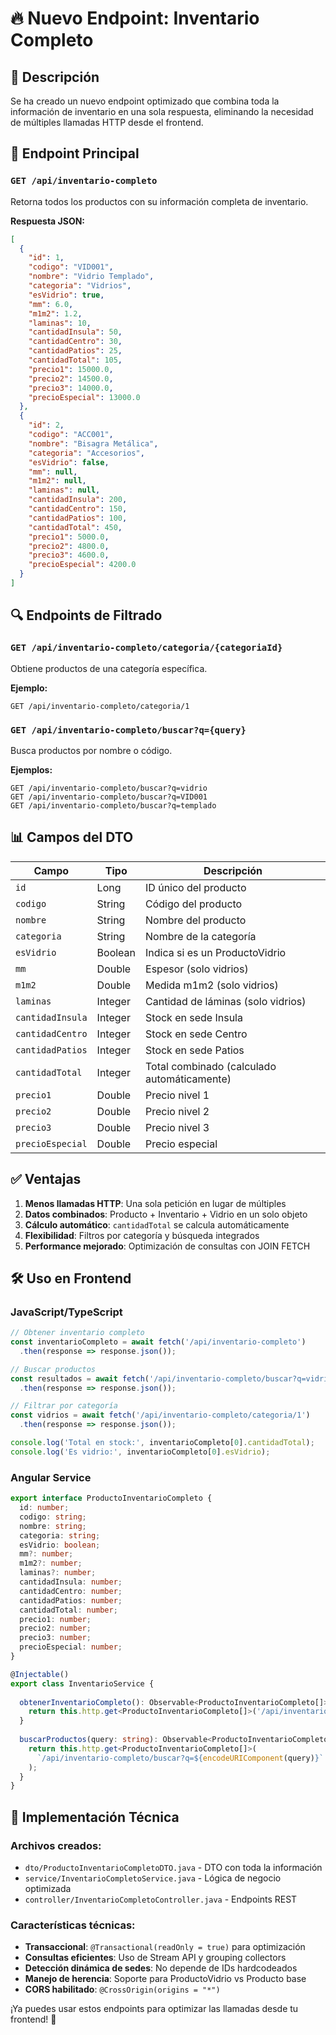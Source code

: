 # 🔥 Nuevo Endpoint: Inventario Completo

## 📝 Descripción

Se ha creado un nuevo endpoint optimizado que combina toda la información de inventario en una sola respuesta, eliminando la necesidad de múltiples llamadas HTTP desde el frontend.

## 🚀 Endpoint Principal

### `GET /api/inventario-completo`

Retorna todos los productos con su información completa de inventario.

**Respuesta JSON:**
```json
[
  {
    "id": 1,
    "codigo": "VID001",
    "nombre": "Vidrio Templado",
    "categoria": "Vidrios",
    "esVidrio": true,
    "mm": 6.0,
    "m1m2": 1.2,
    "laminas": 10,
    "cantidadInsula": 50,
    "cantidadCentro": 30,
    "cantidadPatios": 25,
    "cantidadTotal": 105,
    "precio1": 15000.0,
    "precio2": 14500.0,
    "precio3": 14000.0,
    "precioEspecial": 13000.0
  },
  {
    "id": 2,
    "codigo": "ACC001",
    "nombre": "Bisagra Metálica",
    "categoria": "Accesorios",
    "esVidrio": false,
    "mm": null,
    "m1m2": null,
    "laminas": null,
    "cantidadInsula": 200,
    "cantidadCentro": 150,
    "cantidadPatios": 100,
    "cantidadTotal": 450,
    "precio1": 5000.0,
    "precio2": 4800.0,
    "precio3": 4600.0,
    "precioEspecial": 4200.0
  }
]
```

## 🔍 Endpoints de Filtrado

### `GET /api/inventario-completo/categoria/{categoriaId}`

Obtiene productos de una categoría específica.

**Ejemplo:**
```
GET /api/inventario-completo/categoria/1
```

### `GET /api/inventario-completo/buscar?q={query}`

Busca productos por nombre o código.

**Ejemplos:**
```
GET /api/inventario-completo/buscar?q=vidrio
GET /api/inventario-completo/buscar?q=VID001
GET /api/inventario-completo/buscar?q=templado
```

## 📊 Campos del DTO

| Campo | Tipo | Descripción |
|-------|------|-------------|
| `id` | Long | ID único del producto |
| `codigo` | String | Código del producto |
| `nombre` | String | Nombre del producto |
| `categoria` | String | Nombre de la categoría |
| `esVidrio` | Boolean | Indica si es un ProductoVidrio |
| `mm` | Double | Espesor (solo vidrios) |
| `m1m2` | Double | Medida m1m2 (solo vidrios) |
| `laminas` | Integer | Cantidad de láminas (solo vidrios) |
| `cantidadInsula` | Integer | Stock en sede Insula |
| `cantidadCentro` | Integer | Stock en sede Centro |
| `cantidadPatios` | Integer | Stock en sede Patios |
| `cantidadTotal` | Integer | Total combinado (calculado automáticamente) |
| `precio1` | Double | Precio nivel 1 |
| `precio2` | Double | Precio nivel 2 |
| `precio3` | Double | Precio nivel 3 |
| `precioEspecial` | Double | Precio especial |

## ✅ Ventajas

1. **Menos llamadas HTTP**: Una sola petición en lugar de múltiples
2. **Datos combinados**: Producto + Inventario + Vidrio en un solo objeto
3. **Cálculo automático**: `cantidadTotal` se calcula automáticamente
4. **Flexibilidad**: Filtros por categoría y búsqueda integrados
5. **Performance mejorado**: Optimización de consultas con JOIN FETCH

## 🛠 Uso en Frontend

### JavaScript/TypeScript

```javascript
// Obtener inventario completo
const inventarioCompleto = await fetch('/api/inventario-completo')
  .then(response => response.json());

// Buscar productos
const resultados = await fetch('/api/inventario-completo/buscar?q=vidrio')
  .then(response => response.json());

// Filtrar por categoría
const vidrios = await fetch('/api/inventario-completo/categoria/1')
  .then(response => response.json());

console.log('Total en stock:', inventarioCompleto[0].cantidadTotal);
console.log('Es vidrio:', inventarioCompleto[0].esVidrio);
```

### Angular Service

```typescript
export interface ProductoInventarioCompleto {
  id: number;
  codigo: string;
  nombre: string;
  categoria: string;
  esVidrio: boolean;
  mm?: number;
  m1m2?: number;
  laminas?: number;
  cantidadInsula: number;
  cantidadCentro: number;
  cantidadPatios: number;
  cantidadTotal: number;
  precio1: number;
  precio2: number;
  precio3: number;
  precioEspecial: number;
}

@Injectable()
export class InventarioService {
  
  obtenerInventarioCompleto(): Observable<ProductoInventarioCompleto[]> {
    return this.http.get<ProductoInventarioCompleto[]>('/api/inventario-completo');
  }
  
  buscarProductos(query: string): Observable<ProductoInventarioCompleto[]> {
    return this.http.get<ProductoInventarioCompleto[]>(
      `/api/inventario-completo/buscar?q=${encodeURIComponent(query)}`
    );
  }
}
```

## 🔧 Implementación Técnica

### Archivos creados:
- `dto/ProductoInventarioCompletoDTO.java` - DTO con toda la información
- `service/InventarioCompletoService.java` - Lógica de negocio optimizada
- `controller/InventarioCompletoController.java` - Endpoints REST

### Características técnicas:
- **Transaccional**: `@Transactional(readOnly = true)` para optimización
- **Consultas eficientes**: Uso de Stream API y grouping collectors
- **Detección dinámica de sedes**: No depende de IDs hardcodeados
- **Manejo de herencia**: Soporte para ProductoVidrio vs Producto base
- **CORS habilitado**: `@CrossOrigin(origins = "*")`

¡Ya puedes usar estos endpoints para optimizar las llamadas desde tu frontend! 🚀